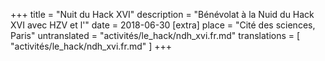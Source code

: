 +++
title = "Nuit du Hack XVI"
description = "Bénévolat à la Nuid du Hack XVI avec HZV et l'"
date = 2018-06-30
[extra]
place = "Cité des sciences, Paris"
untranslated = "activités/le_hack/ndh_xvi.fr.md"
translations = [
    "activités/le_hack/ndh_xvi.fr.md"
]
+++
